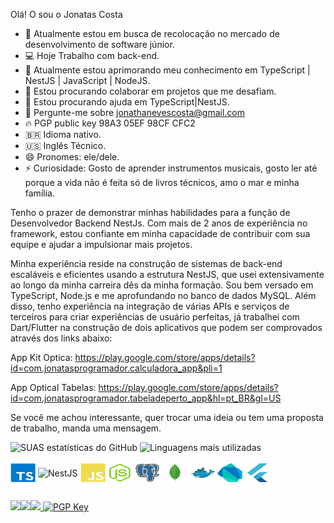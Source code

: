 Olá! O sou o Jonatas Costa

- 🔭 Atualmente estou em busca de recolocação no mercado de desenvolvimento de software júnior.
- 💻 Hoje Trabalho com back-end.
- 🌱 Atualmente estou aprimorando meu conhecimento em  TypeScript | NestJS | JavaScript | NodeJS.   
- 👯 Estou procurando colaborar em projetos que me desafiam.
- 🤔 Estou procurando ajuda em TypeScript|NestJS.
- 💬 Pergunte-me sobre jonathanevescosta@gmail.com 
- 🔥 PGP public key 98A3 05EF 98CF CFC2
- 🇧🇷 Idioma nativo.
- 🇺🇸 Inglês Técnico.
- 😄 Pronomes: ele/dele.
- ⚡ Curiosidade: Gosto de aprender instrumentos musicais, gosto ler até porque a vida não é feita só de livros técnicos, amo o mar e minha família.

Tenho o prazer de demonstrar minhas habilidades para a função de Desenvolvedor Backend NestJs. Com mais de 2 anos de experiência no framework, estou confiante em minha capacidade de contribuir com sua equipe e ajudar a impulsionar mais projetos.

Minha experiência reside na construção de sistemas de back-end escaláveis e eficientes usando a estrutura NestJS, que usei extensivamente ao longo da minha carreira dês da minha formação. Sou bem versado em TypeScript, Node.js e me aprofundando no banco de dados MySQL. Além disso, tenho experiência na integração de várias APIs e serviços de terceiros para criar experiências de usuário perfeitas, já trabalhei com Dart/Flutter na construção de dois aplicativos que podem ser comprovados através dos links abaixo:

App Kit Optica: https://play.google.com/store/apps/details?id=com.jonatasprogramador.calculadora_app&pli=1

App Optical Tabelas: https://play.google.com/store/apps/details?id=com.jonatasprogramador.tabeladeperto_app&hl=pt_BR&gl=US

Se você me achou interessante, quer trocar uma ideia ou tem uma proposta de trabalho, manda uma mensagem.

<!DOCTYPE html>
<html>
<head>
</head>
<body>
  <div class="github-stats">
    <img src="https://github-readme-stats.vercel.app/api?username=JonatasnCosta&show_icons=true&theme=yeblu" alt="SUAS estatísticas do GitHub">
    <img src="https://github-readme-stats.vercel.app/api/top-langs/?username=JonatasnCosta&layout=compact&show_icons=true&theme=yeblu" alt="Linguagens mais utilizadas">
  </div>
</body>
</html>

<div style="display: inline_block"><br>
  <img align="center" alt="Joni-Ts" height="30" width="40" src="https://raw.githubusercontent.com/devicons/devicon/master/icons/typescript/typescript-plain.svg">
  <img align="center" alt="NestJS" height="30" width="40" src="https://nestjs.com/img/logo_text.svg">
  <img align="center" alt="Joni-Js" height="30" width="40" src="https://raw.githubusercontent.com/devicons/devicon/master/icons/javascript/javascript-plain.svg">
  <img align="center" alt="NodeJS" height="30" width="40" src="https://raw.githubusercontent.com/devicons/devicon/master/icons/nodejs/nodejs-original.svg">
  <img align="center" alt="PostgreSQL" height="30" width="40" src="https://raw.githubusercontent.com/devicons/devicon/master/icons/postgresql/postgresql-original.svg">
  <img align="center" alt="MongoDB" height="30" width="40" src="https://raw.githubusercontent.com/devicons/devicon/master/icons/mongodb/mongodb-original.svg">
  <img align="center" alt="Docker" height="30" width="40" src="https://raw.githubusercontent.com/devicons/devicon/master/icons/docker/docker-original.svg">
  <img align="center" alt="Dart" height="30" width="40" src="https://raw.githubusercontent.com/devicons/devicon/master/icons/dart/dart-original.svg">
  <img align="center" alt="Flutter" height="30" width="40" src="https://raw.githubusercontent.com/devicons/devicon/master/icons/flutter/flutter-original.svg">
</div>

##

[<img src="https://img.shields.io/badge/linkedin-%230077B5.svg?&style=for-the-badge&logo=linkedin&logoColor=white" />](https://www.linkedin.com/in/jonatasncosta/)<a href = "mailto:jonathanevescosta@gmail.com"><img src="https://img.shields.io/badge/-Gmail-%23333?style=for-the-badge&logo=gmail&logoColor=white" target="_blank"></a>[<img src="https://img.shields.io/badge/twitter-%231DA1F2.svg?&style=for-the-badge&logo=twitter&logoColor=white" />](https://twitter.com/Jonatas_nCosta)<a href="https://github.com/JonatasnCosta/JonatasnCosta/blob/master/JonatasCosta_public_key.gpg?subject=PGP%20Key">
  <img src="https://img.shields.io/badge/PGP%20Key-%2300C853.svg?&style=for-the-badge&logo=protonmail&logoColor=white" alt="PGP Key" />
</a>
 



